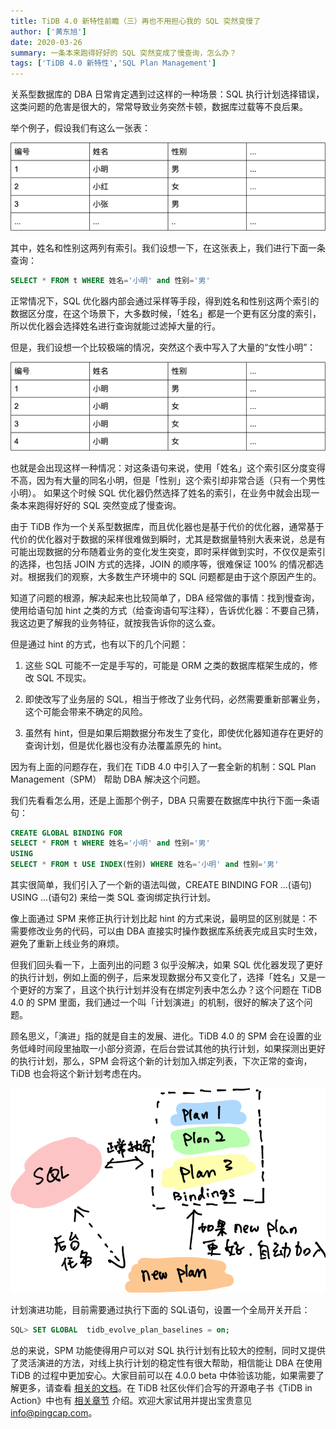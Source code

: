```yaml
---
title: TiDB 4.0 新特性前瞻（三）再也不用担心我的 SQL 突然变慢了
author: ['黄东旭']
date: 2020-03-26
summary: 一条本来跑得好好的 SQL 突然变成了慢查询，怎么办？
tags: ['TiDB 4.0 新特性','SQL Plan Management']
---
```

关系型数据库的 DBA 日常肯定遇到过这样的一种场景：SQL 执行计划选择错误，这类问题的危害是很大的，常常导致业务突然卡顿，数据库过载等不良后果。

举个例子，假设我们有这么一张表：

![](media/tidb-4.0-sql-plan-management/1-name-sex-list.png)

其中，姓名和性别这两列有索引。我们设想一下，在这张表上，我们进行下面一条查询：

```sql
SELECT * FROM t WHERE 姓名='小明' and 性别='男'
```

正常情况下，SQL 优化器内部会通过采样等手段，得到姓名和性别这两个索引的数据区分度，在这个场景下，大多数时候，「姓名」都是一个更有区分度的索引，所以优化器会选择姓名进行查询就能过滤掉大量的行。

但是，我们设想一个比较极端的情况，突然这个表中写入了大量的“女性小明”：

![](media/tidb-4.0-sql-plan-management/2-xiaoming-list.png)

也就是会出现这样一种情况：对这条语句来说，使用「姓名」这个索引区分度变得不高，因为有大量的同名小明，但是「性别」这个索引却非常合适（只有一个男性小明）。
如果这个时候 SQL 优化器仍然选择了姓名的索引，在业务中就会出现一条本来跑得好好的 SQL 突然变成了慢查询。

由于 TiDB 作为一个关系型数据库，而且优化器也是基于代价的优化器，通常基于代价的优化器对于数据的采样很难做到瞬时，尤其是数据量特别大表来说，总是有可能出现数据的分布随着业务的变化发生突变，即时采样做到实时，不仅仅是索引的选择，也包括 JOIN 方式的选择，JOIN 的顺序等，很难保证 100% 的情况都选对。根据我们的观察，大多数生产环境中的 SQL 问题都是由于这个原因产生的。

知道了问题的根源，解决起来也比较简单了，DBA 经常做的事情：找到慢查询，使用给语句加 hint 之类的方式（给查询语句写注释），告诉优化器：不要自己猜，我这边更了解我的业务特征，就按我告诉你的这么查。

但是通过 hint 的方式，也有以下的几个问题：

1. 这些 SQL 可能不一定是手写的，可能是 ORM 之类的数据库框架生成的，修改 SQL 不现实。

2. 即使改写了业务层的 SQL，相当于修改了业务代码，必然需要重新部署业务，这个可能会带来不确定的风险。

3. 虽然有 hint，但是如果后期数据分布发生了变化，即使优化器知道存在更好的查询计划，但是优化器也没有办法覆盖原先的 hint。

因为有上面的问题存在，我们在 TiDB 4.0 中引入了一套全新的机制：SQL Plan Management（SPM） 帮助 DBA 解决这个问题。

我们先看看怎么用，还是上面那个例子，DBA 只需要在数据库中执行下面一条语句：

```sql
CREATE GLOBAL BINDING FOR 
SELECT * FROM t WHERE 姓名='小明' and 性别='男' 
USING 
SELECT * FROM t USE INDEX(性别) WHERE 姓名='小明' and 性别='男'
```

其实很简单，我们引入了一个新的语法叫做，CREATE BINDING FOR …(语句) USING …(语句2) 来给一类 SQL 查询绑定执行计划。

像上面通过 SPM 来修正执行计划比起 hint 的方式来说，最明显的区别就是：不需要修改业务的代码，可以由 DBA 直接实时操作数据库系统表完成且实时生效，避免了重新上线业务的麻烦。

但我们回头看一下，上面列出的问题 3 似乎没解决，如果 SQL 优化器发现了更好的执行计划，例如上面的例子，后来发现数据分布又变化了，选择「姓名」又是一个更好的方案了，且这个执行计划并没有在绑定列表中怎么办？这个问题在 TiDB 4.0 的 SPM 里面，我们通过一个叫「计划演进」的机制，很好的解决了这个问题。

顾名思义，「演进」指的就是自主的发展、进化。TiDB 4.0 的 SPM 会在设置的业务低峰时间段里抽取一小部分资源，在后台尝试其他的执行计划，如果探测出更好的执行计划，那么，SPM 会将这个新的计划加入绑定列表，下次正常的查询，TiDB 也会将这个新计划考虑在内。

![](media/tidb-4.0-sql-plan-management/3-new-sql.png)

计划演进功能，目前需要通过执行下面的 SQL语句，设置一个全局开关开启：

```sql
SQL> SET GLOBAL  tidb_evolve_plan_baselines = on;
```

总的来说，SPM 功能使得用户可以对 SQL 执行计划有比较大的控制，同时又提供了灵活演进的方法，对线上执行计划的稳定性有很大帮助，相信能让 DBA 在使用 TiDB 的过程中更加安心。大家目前可以在 4.0.0 beta 中体验该功能，如果需要了解更多，请查看 [相关的文档](https://pingcap.com/docs-cn/dev/reference/performance/execution-plan-bind/#%E6%89%A7%E8%A1%8C%E8%AE%A1%E5%88%92%E7%BB%91%E5%AE%9A)。在 TiDB 社区伙伴们合写的开源电子书《TiDB in Action》中也有 [相关章节](https://book.tidb.io/session3/chapter1/sql-plan-management.html) 介绍。欢迎大家试用并提出宝贵意见 info@pingcap.com。
